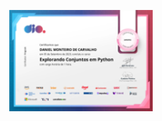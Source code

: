 <p align="center" width="100%">
  <img width="50%" src="/img/Explorando Conjuntos em Python.jpg">
</p>
